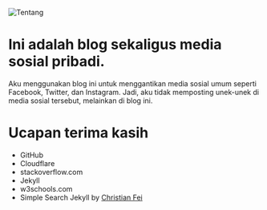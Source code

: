 ![Tentang](https://ren.my.id/files/about.svg)

# Ini adalah blog sekaligus media sosial pribadi.

Aku menggunakan blog ini untuk menggantikan media sosial umum seperti Facebook, Twitter, dan Instagram. Jadi, aku tidak memposting unek-unek di media sosial tersebut, melainkan di blog ini.

# Ucapan terima kasih 

* GitHub
* Cloudflare
* stackoverflow.com
* Jekyll
* w3schools.com
* Simple Search Jekyll by [Christian Fei](https://github.com/christian-fei/Simple-Jekyll-Search)
